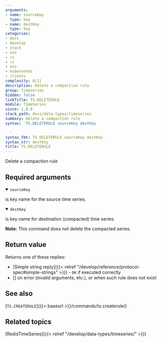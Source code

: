 ```yaml
---
arguments:
- name: sourceKey
  type: key
- name: destKey
  type: key
categories:
- docs
- develop
- stack
- oss
- rs
- rc
- oss
- kubernetes
- clients
complexity: O(1)
description: Delete a compaction rule
group: timeseries
hidden: false
linkTitle: TS.DELETERULE
module: TimeSeries
since: 1.0.0
stack_path: docs/data-types/timeseries
summary: Delete a compaction rule
syntax: 'TS.DELETERULE sourceKey destKey

  '
syntax_fmt: TS.DELETERULE sourceKey destKey
syntax_str: destKey
title: TS.DELETERULE
---
```


Delete a compaction rule

## Required arguments

<details open><summary><code>sourceKey</code></summary>

is key name for the source time series.
</details>

<details open><summary><code>destKey</code></summary> 

is key name for destination (compacted) time series.
</details>

<note><b>Note:</b> This command does not delete the compacted series.</note>

## Return value

Returns one of these replies:

- [Simple string reply]({{< relref "/develop/reference/protocol-spec#simple-strings" >}}) - `OK` if executed correctly
- [] on error (invalid arguments, etc.), or when such rule does not exist

## See also

[`TS.CREATERULE`]({{< baseurl >}}/commands/ts.createrule/) 

## Related topics

[RedisTimeSeries]({{< relref "/develop/data-types/timeseries/" >}})
